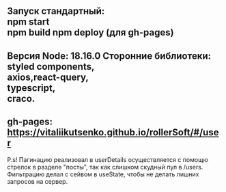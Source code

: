 **Запуск стандартный:** 
</br>
                    npm start      
                    npm build
                    npm deploy (для gh-pages)
</br>
----
Версия Node: 18.16.0
Сторонние библиотеки: 
</br>  styled components,
</br>  axios,react-query,
</br>  typescript,
</br>  craco.
----
gh-pages: https://vitaliikutsenko.github.io/rollerSoft/#/user
----
P.s!
Пагинацию реализовал в userDetails осуществляется с помощю стрелок 
в разделе "посты", так как слишком скудный пул в /users.
Фильтрацию делал с сейвом в useState, чтобы не делать лишних запросов на сервер.
